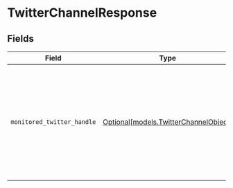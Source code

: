 # TwitterChannelResponse


## Fields

| Field                                                                                                                                                | Type                                                                                                                                                 | Required                                                                                                                                             | Description                                                                                                                                          | Example                                                                                                                                              |
| ---------------------------------------------------------------------------------------------------------------------------------------------------- | ---------------------------------------------------------------------------------------------------------------------------------------------------- | ---------------------------------------------------------------------------------------------------------------------------------------------------- | ---------------------------------------------------------------------------------------------------------------------------------------------------- | ---------------------------------------------------------------------------------------------------------------------------------------------------- |
| `monitored_twitter_handle`                                                                                                                           | [Optional[models.TwitterChannelObject]](../models/twitterchannelobject.md)                                                                           | :heavy_minus_sign:                                                                                                                                   | N/A                                                                                                                                                  | {<br/>"created_at": "2009-05-13T00:07:08Z",<br/>"id": 211,<br/>"screen_name": "@zendesk",<br/>"twitter_user_id": 67462376832,<br/>"updated_at": "2011-07-22T00:11:12Z"<br/>} |